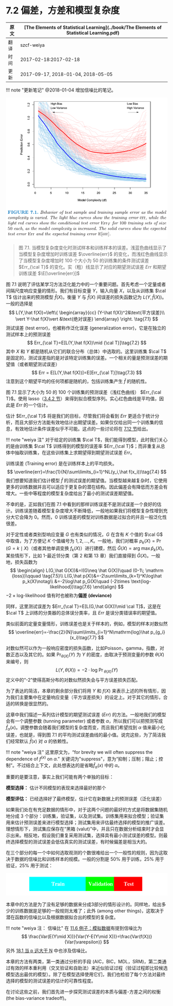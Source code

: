 # 7.2 偏差，方差和模型复杂度

| 原文   | [The Elements of Statistical Learning](../book/The Elements of Statistical Learning.pdf) |
| ---- | ---------------------------------------- |
| 翻译   | szcf-weiya                               |
| 时间   | 2017-02-18:2017-02-18                    |
| 更新 | 2017-09-17, 2018-01-04, 2018-05-05|

!!! note "更新笔记"
    @2018-01-04 增加信噪比的笔记。

![](../img/07/fig7.1.png)

> 图 7.1. 当模型复杂度变化时测试样本和训练样本的误差。浅蓝色曲线显示了当模型复杂度增加时训练误差 $\overline{err}$ 的变化，而浅红色曲线显示了当模型复杂度增加时 100 个大小为 50 的训练集的条件测试误差 $Err_{\cal T}$ 的变化。实（粗）线显示了对应的期望测试误差 $Err$ 和期望训练误差 $\E[\overline{err}]$

图 7.1 说明了评估某学习方法泛化能力中的一个重要问题。首先考虑一个定量或者间隔尺度响应变量的情形。我们有目标变量 $Y$，输入向量 $X$，以及从训练集 $\cal T$ 估计出来的预测模型 $\hat f(X)$。衡量 $Y$ 与 $\hat f(X)$ 间误差的损失函数记为 $L(Y,\hat f(X))$。一般的选择是
$$
L(Y,\hat f(X))=\left\{
\begin{array}{cc}
(Y-\hat f(X))^2&\text{平方误差}\\
\vert Y-\hat f(X)\vert &\text{绝对误差}
\end{array}
\right.
\tag{7.1}
$$
测试误差 (test error)，也被称作泛化误差 (generalization error)，它是在独立的测试样本上的预测误差
$$
Err_{\cal T}=E[L(Y,\hat f(X))\mid {\cal T}]\tag{7.2}
$$
其中 $X$ 和 $Y$ 都是随机从它们的联合分布（总体）中选取的。这里训练集 $\cal T$ 是固定的，测试误差指的是对该特定训练集的误差。一个相关的量是预测误差的期望值（或者期望测试误差）
$$
Err = E[L(Y,\hat f(X))]=E[Err_{\cal T}]\tag{7.3}
$$
注意到这个期望平均的任何项都是随机的，包括训练集产生 $\hat f$ 的随机性。

图 7.1 显示了大小为 50 的 100 个训练集的预测误差（浅红色曲线） $Err_{\cal T}$。使用 lasso（[3.4.2 节](../03-Linear-Methods-for-Regression/3.4-Shrinkage-Methods/index.html)）来得到拟合模型序列。实心红色曲线是平均值，因此是 $Err$ 的一个估计。

估计 $Err_{\cal T}$ 将是我们的目标，尽管我们将会看到 $Err$ 更适合于统计分析，而且大部分方法能有效地估计出期望误差。如果仅仅给出同一个训练集的信息，有效地估计条件误差似乎不可能。这点的一些讨论将在 [7.12 节](7.12-Conditional-or-Expected-Test-Error/index.html)给出。

!!! note "weiya 注"
    对于给定的训练集 $\cal T$，我们能得到模型，此时我们关心的是由训练集 $\cal T$ 训练得到的模型的误差率 $Err_{\cal T}$；而非重复从总体中抽取训练集，在这些训练集上求期望得到期望测试误差 $Err$。

训练误差 (Training error) 是在训练样本上的平均损失。
$$
\overline{err}=\frac{1}{N}\sum\limits_{i=1}^NL(y_i,\hat f(x_i))\tag{7.4}
$$
我们想要知道我们估计模型 $\hat f$ 的测试误差的期望值。当模型越来越复杂时，它使用更多的训练数据并且可以适应于更复杂的潜在结构。因此偏差会有降低而方差会有增大。一些中等程度的模型复杂度给出了最小的测试误差期望值。

不幸的是，正如我们在图 7.1 中看到的那样训练误差不是测试误差一个良好的估计。训练误差随着模型复杂度增大不断降低，一般地如果我们将模型复杂性增到充分大它会降为 0。然而，0 训练误差的模型对训练数据是过拟合的并且一般泛化性很差。

对于定性或者类别型响应变量 $G$ 也有类似的情况，$G$ 在含有 $K$ 个值的 $\cal G$ 中取值，为了方便记 $K$ 个值编号为 $1,2,\ldots,K$。一般地，我们对概率 $p_k(X)=\Pr(G=k\mid X)$（或者其他单调变换 $f_k(X)$）进行建模，然后 $\hat G(X)=\mathrm{arg\; \max} \hat p_k(X)$。某些情形下，比如 1-最近邻分类（第 2 和第 13 章）我们直接得到 $\hat G(X)$。一般地，损失函数为
$$
\begin{align}
L(G,\hat G(X))&=I(G\neq \hat G(X))\quad (0-1\; \mathrm {loss})\qquad \tag{7.5}\\
L(G,\hat p(X))&=-2\sum\limits_{k=1}^K\log\hat p_k(X)\notag\\
&=-2\log\hat p_G(X)\quad (-2\times \text{log-likelihood})\tag{7.6}
\end{align}
$$
$-2\times \text{log-likelihood}$ 值有时也被称为**偏差 (deviance)**

同样，这里测试误差为 $Err_{\cal T}=E[L(G,\hat G(X))\mid \cal T]$，这是在 $\cal T$ 上训练的分类器的总体误分类率，且 $Err$ 是误分类错误率的期望值。

类似前面的定量变量情形，训练误差也是关于样本的，例如，模型的样本对数似然
$$
\overline{err}=-\frac{2}{N}\sum\limits_{i=1}^N\mathrm{log}\hat p_{g_i}(x_i)\tag{7.7}
$$


对数似然可以作为一般响应密度的损失函数，比如Poisson，gamma，指数，对数正态以及其它的。如果 $\Pr_{\theta(X)}(Y)$ 为 $Y$ 的密度，由取决于预测变量的参数 $\theta(X)$ 来编号，则
$$
L(Y,\theta(X))=-2\cdot \mathrm{log\; \Pr}_{\theta(X)}(Y)\tag{7.8}
$$
定义中的“-2”使得高斯分布的对数似然损失会与平方误差损失匹配。

为了表达的简洁，本章的剩余部分我们将用 $Y$ 和 $f(X)$ 来表示上述的所有情形，因为我们主要集中在定量响应变量（平方误差损失）的设定上。对于其它的情形，合适的转换是很显然的。

这章中我们描述一系列估计模型的期望测试误差 ($Err$) 的方法。一般地我们的模型会有一个调整参数 (tunning parameter) 或者参数 $\alpha$，所以我们可以把预测写成 $\hat f_\alpha(x)$。调整参数会随着我们模型的复杂度而变，而且我们希望找到 $\alpha$ 值来最小化误差，也就是，得到图 7.1 的平均测试误差曲线的最小值。说完这些，为了简洁我们经常默认 $\hat f(x)$ 对 $\alpha$ 的依赖性。

!!! note "weiya 注"
    这里原文为，“for brevity we will often suppress the dependence of $f^(x)$ on $\alpha$.” 关键词为"suppress"，意为“抑制；压制；阻止；控制”。不过结合上下文，此处想表达的是省略$\hat f_\alpha(x)$ 中的 $\alpha$。

重要的是要注意，事实上我们可能有两个单独的目标：

**模型选择：** 估计不同模型的表现来选择最好的那个

**模型评估：** 已经选择好了最终模型，估计它在新数据上的预测误差（泛化误差）

如果我们处在有充足数据的情形中，对于这两个问题的最好的方式是将数据集随机地分成 3 个部分：训练集，验证集，以及测试集。训练集用来拟合模型；验证集用来估计预测误差来进行模型选择；测试集用来评估最终选择的模型的推广误差。理想情形下，测试集应保存在“黑箱 (valut)”中，并且只在数据分析结束时才会显示出来。相反地，假设我们重复采用测试集，选择具有最小测试误差的模型。则最终选择模型的测试误差会低估真实的测试误差，有时候偏差是相当大的。

在三个部分的每一个中如何选取观测的个数很难给出一个一般性的规则，因为这取决于数据的信噪比和训练样本的规模。一般的分割是 50% 用于训练，25% 用于验证，25% 用于测试：

![](../img/07/pic2.png)

本章中的方法是为了没有足够的数据来分成3部分的情形设计的。同样地，给出多少的训练数据是足够的一般规则太难了；此外 (among other things)，这取决于潜在函数的信噪比以及根据数据拟合出的模型的复杂度。

!!! note "weiya 注： 信噪比"
    在 [11.6 例子：模拟数据](https://esl.hohoweiya.xyz/11%20Neural%20Networks/11.6%20Example%20of%20Simulated%20Data/index.html)有提到信噪比为
    $$
    \frac{Var(E(Y\mid X))}{Var(Y-E(Y\mid X))}=\frac{Var(f(X))}{Var(\varepsilon)}
    $$
    另外 [18.1 当 p 远大于 N](https://esl.hohoweiya.xyz/18%20High-Dimensional%20Problems/18.1%20When%20p%20is%20Much%20Bigger%20than%20N/index.html) 中也涉及信噪比。

本章的方法有两类，第一类通过分析的手段 (AIC，BIC，MDL，SRM)，第二类通过有效的样本重利用（交叉验证和自助法）来近似验证过程（验证过程即比较候选模型选出最优的模型）。除了在模型选择使用它们，我们也检验了每个方法对最终选择的模型的测试误差的估计的可靠性程度。

在讨论这些之前，我们首先进一步探究测试误差的本质与偏差-方差之间的权衡 (the bias-variance tradeoff)。
